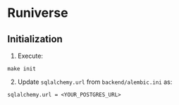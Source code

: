 # Runiverse

## Initialization

1. Execute:

`make init`

2. Update `sqlalchemy.url` from `backend/alembic.ini` as:

`sqlalchemy.url = <YOUR_POSTGRES_URL>`

